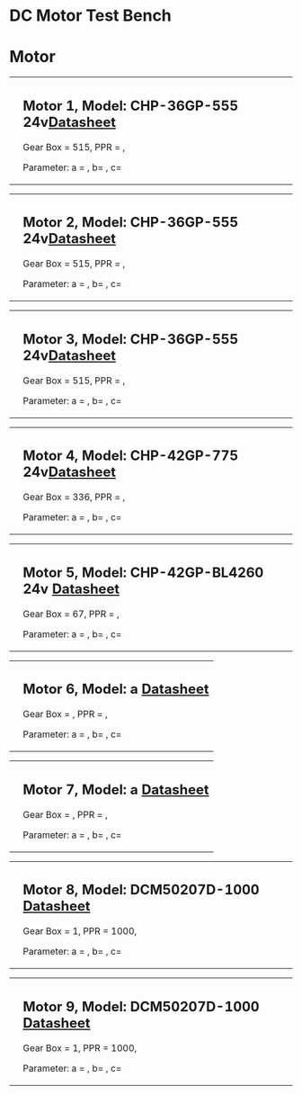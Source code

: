 # DC Motor Test Bench

# Motor

<table class="w-auto">
<td><img src="" /></td>
<td><p><h2>Motor 1, Model: CHP-36GP-555 24v<a href="https://www.aliexpress.com/item/32827922906.html">Datasheet</a></h2></p>
<p>Gear Box = 515, PPR = ,</p>
<p>Parameter: a = , b= , c= </p>
</table>

<table class="w-auto">
<td><img src="" /></td>
<td><p><h2>Motor 2, Model: CHP-36GP-555 24v<a href="https://www.aliexpress.com/item/32827922906.html">Datasheet</a></h2></p>
<p>Gear Box = 515, PPR = ,</p>
<p>Parameter: a = , b= , c= </p>
</table>

<table class="w-auto">
<td><img src="" /></td>
<td><p><h2>Motor 3, Model: CHP-36GP-555 24v<a href="https://www.aliexpress.com/item/32827922906.html">Datasheet</a></h2></p>
<p>Gear Box = 515, PPR = ,</p>
<p>Parameter: a = , b= , c= </p>
</table>

<table class="w-auto">
<td><img src="" /></td>
<td><p><h2>Motor 4, Model: CHP-42GP-775 24v<a href="https://www.aliexpress.com/item/32822227433.html">Datasheet</a></h2></p>
<p>Gear Box = 336, PPR = ,</p>
<p>Parameter: a = , b= , c= </p>
</table>

<table class="w-auto">
<td><img src="" /></td>
<td><p><h2>Motor 5, Model: CHP-42GP-BL4260 24v <a href="http://www.audiohms.com/download/DCM50207D_1000_man_en.pdf">Datasheet</a></h2></p>
<p>Gear Box = 67, PPR = ,</p>
<p>Parameter: a = , b= , c= </p>
</table>

<table class="w-auto">
<td><img src="" /></td>
<td><p><h2>Motor 6, Model: a <a href="">Datasheet</a></h2></p>
<p>Gear Box = , PPR = ,</p>
<p>Parameter: a = , b= , c= </p>
</table>

<table class="w-auto">
<td><img src="" /></td>
<td><p><h2>Motor 7, Model: a <a href="">Datasheet</a></h2></p>
<p>Gear Box = , PPR = ,</p>
<p>Parameter: a = , b= , c= </p>
</table>

<table class="w-auto">
<td><img src="" /></td>
<td><p><h2>Motor 8, Model: DCM50207D-1000 <a href="http://www.audiohms.com/download/DCM50207D_1000_man_en.pdf">Datasheet</a></h2></p>
<p>Gear Box = 1, PPR = 1000,</p>
<p>Parameter: a = , b= , c= </p>
</table>

<table class="w-auto">
<td><img src="" /></td>
<td><p><h2>Motor 9, Model: DCM50207D-1000 <a href="http://www.audiohms.com/download/DCM50207D_1000_man_en.pdf">Datasheet</a></h2></p>
<p>Gear Box = 1, PPR = 1000,</p>
<p>Parameter: a = , b= , c= </p>
</table>
